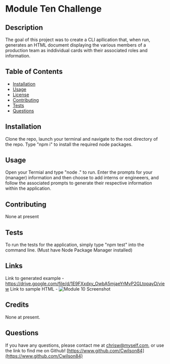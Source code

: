 
# Module Ten Challenge

## Description

The goal of this project was to create a CLI apllication that, when run, generates an HTML document displaying the various members of a production team as inddividual cards with their associated roles and information.

## Table of Contents

* [Installation](#installation)
* [Usage](#usage)
* [License](#license)
* [Contributing](#contributing)
* [Tests](#tests)
* [Questions](#questions)

## Installation

Clone the repo, launch your terminal and navigate to the root directory of the repo. Type "npm i" to install the required node packages. 

## Usage

Open your Termial and type "node ." to run. Enter the prompts for your (manager) information and then choose to add interns or engineeers, and follow the associated prompts to generate their respective information within the application.

## Contributing

None at present

## Tests

To run the tests for the application, simply type "npm test" into the command line. (Must have Node Package Manager installed)

## Links

Link to generated example - https://drive.google.com/file/d/1E9FXxdxy_OwbA5mjaeYrMvP2GLtopayD/view
Link to sample HTML - ![Module 10 Screenshot](https://user-images.githubusercontent.com/120229536/233866809-85c9ede1-be92-4d2c-becc-633e99a589b5.png)


## Credits

None at present.

## Questions

If you have any questions, please contact me at chrisw@myself.com, or use the link to find me on Github! [https://www.github.com/Cwilson84](https://www.github.com/Cwilson84)
